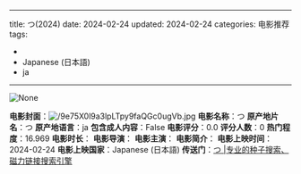 
---
title: つ(2024)
date: 2024-02-24
updated: 2024-02-24
categories: 电影推荐
tags:

- 
- Japanese (日本語)
- ja
---

<img src="https://image.tmdb.org/t/p/originalNone" alt="None" title="None">

**电影封面**：<img src="https://image.tmdb.org/t/p/w200/9e75X0l9a3lpLTpy9faQGc0ugVb.jpg" alt="/9e75X0l9a3lpLTpy9faQGc0ugVb.jpg" title="/9e75X0l9a3lpLTpy9faQGc0ugVb.jpg">
**电影名称**：つ
**原产地片名**：つ
**原产地语言**：ja
**包含成人内容**：False
**电影评分**：0.0
**评分人数**：0
**热门程度**：16.969
**电影时长**：
**电影导演**：
**电影主演**：
**电影简介**：
**电影上映时间**：2024-02-24
**电影上映国家**：Japanese (日本語)
**传送门**：[つ |专业的种子搜索、磁力链接搜索引擎](https://movie.amd794.com:2083/?search=%E3%81%A4&ordering=&mode=match_phrase&page_size=10&page=1)

